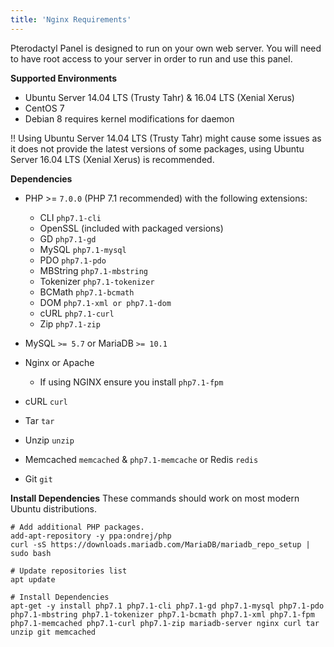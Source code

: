 ```yaml
---
title: 'Nginx Requirements'
---
```


Pterodactyl Panel is designed to run on your own web server. You will need to have root access to your server in order to run and use this panel.

**Supported Environments**
* Ubuntu Server 14.04 LTS (Trusty Tahr) & 16.04 LTS (Xenial Xerus)
* CentOS 7
* Debian 8 requires kernel modifications for daemon

!! Using Ubuntu Server 14.04 LTS (Trusty Tahr) might cause some issues as it does not provide the latest versions of some packages, using Ubuntu Server 16.04 LTS (Xenial Xerus) is recommended.

**Dependencies**
* PHP >= ```7.0.0``` (PHP 7.1 recommended) with the following extensions:
 	* CLI ```php7.1-cli``` 
 	* OpenSSL (included with packaged versions)
 	* GD ```php7.1-gd``` 
 	* MySQL ```php7.1-mysql```
 	* PDO ```php7.1-pdo```
 	* MBString ```php7.1-mbstring```
 	* Tokenizer ```php7.1-tokenizer```
 	* BCMath ```php7.1-bcmath```
 	* DOM ```php7.1-xml or php7.1-dom```
 	* cURL ```php7.1-curl```
 	* Zip ```php7.1-zip```
 
* MySQL ```>= 5.7``` or MariaDB ```>= 10.1```
* Nginx or Apache
	* If using NGINX ensure you install ```php7.1-fpm```
* cURL ```curl```
* Tar ```tar```
* Unzip ```unzip```
* Memcached ```memcached``` & ```php7.1-memcache``` or Redis ```redis```
* Git ```git```

**Install Dependencies**
These commands should work on most modern Ubuntu distributions.
```
# Add additional PHP packages.
add-apt-repository -y ppa:ondrej/php
curl -sS https://downloads.mariadb.com/MariaDB/mariadb_repo_setup | sudo bash

# Update repositories list
apt update

# Install Dependencies
apt-get -y install php7.1 php7.1-cli php7.1-gd php7.1-mysql php7.1-pdo php7.1-mbstring php7.1-tokenizer php7.1-bcmath php7.1-xml php7.1-fpm php7.1-memcached php7.1-curl php7.1-zip mariadb-server nginx curl tar unzip git memcached
```